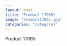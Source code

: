 ```yaml
---
layout: post
title: "Product 17065"
image: "product17065.jpg"
categories: "category1"
---
```

Product 17065
